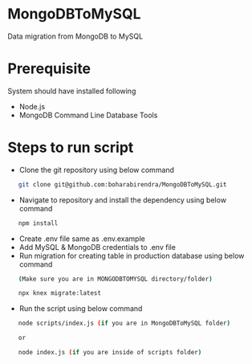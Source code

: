 # MongoDBToMySQL

Data migration from MongoDB to MySQL

# Prerequisite

System should have installed following

- Node.js
- MongoDB Command Line Database Tools

# Steps to run script

- Clone the git repository using below command

```sh
   git clone git@github.com:boharabirendra/MongoDBToMySQL.git
```

- Navigate to repository and install the dependency using below command

```sh
   npm install
```

- Create .env file same as .env.example
- Add MySQL & MongoDB credentials to .env file
- Run migration for creating table in production database using below command

```sh
   (Make sure you are in MONGODBTOMYSQL directory/folder)

   npx knex migrate:latest
```

- Run the script using below command

```sh
   node scripts/index.js (if you are in MongoDBToMySQL folder)

   or

   node index.js (if you are inside of scripts folder)
```
